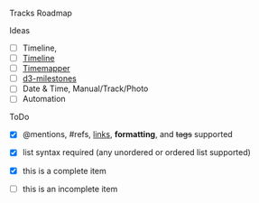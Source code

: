 Tracks Roadmap

Ideas
- [ ] Timeline, 
- [ ]   [Timeline](http://timeline.knightlab.com)
- [ ]   [Timemapper](http://timemapper.okfnlabs.org)      
- [ ]   [d3-milestones](http://github.com/walterra/d3-milestones)
- [ ] Date & Time, Manual/Track/Photo
- [ ] Automation

ToDo
- [x] @mentions, #refs, [links](), **formatting**, and <del>tags</del> supported
- [x] list syntax required (any unordered or ordered list supported)
- [x] this is a complete item
- [ ] this is an incomplete item

